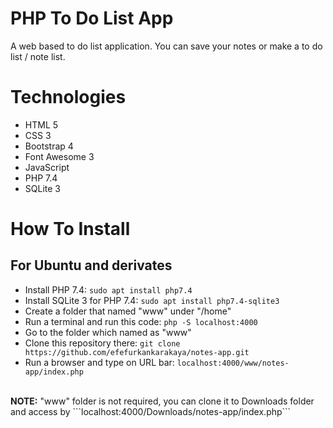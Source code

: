 # PHP To Do List App

A web based to do list application. You can save your notes or make a to do list / note list.

# Technologies

* HTML 5
* CSS 3
* Bootstrap 4
* Font Awesome 3
* JavaScript
* PHP 7.4
* SQLite 3

# How To Install
## For Ubuntu and derivates
* Install PHP 7.4: ```sudo apt install php7.4```
* Install SQLite 3 for PHP 7.4: ```sudo apt install php7.4-sqlite3```
* Create a folder that named "www" under "/home"
* Run a terminal and run this code: ```php -S localhost:4000```
* Go to the folder which named as "www"
* Clone this repository there: ```git clone https://github.com/efefurkankarakaya/notes-app.git```
* Run a browser and type on URL bar: ```localhost:4000/www/notes-app/index.php```
<br />
<b>NOTE:</b> "www" folder is not required, you can clone it to Downloads folder and access by ```localhost:4000/Downloads/notes-app/index.php```

